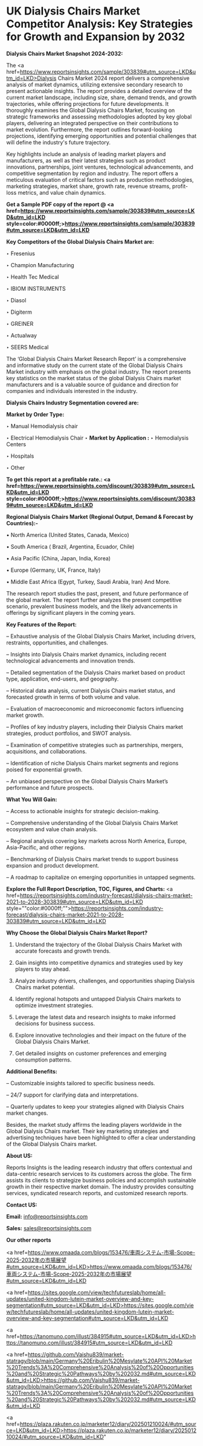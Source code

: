 # UK Dialysis Chairs Market Competitor Analysis: Key Strategies for Growth and Expansion by 2032

<strong>Dialysis Chairs Market Snapshot 2024-2032:</strong>

The <a href=https://www.reportsinsights.com/sample/303839#utm_source=LKD&utm_id=LKD>Dialysis Chairs Market 2024 report</a> delivers a comprehensive analysis of market dynamics, utilizing extensive secondary research to present actionable insights. The report provides a detailed overview of the current market landscape, including size, share, demand trends, and growth trajectories, while offering projections for future developments. It thoroughly examines the Global Dialysis Chairs Market, focusing on strategic frameworks and assessing methodologies adopted by key global players, delivering an integrated perspective on their contributions to market evolution. Furthermore, the report outlines forward-looking projections, identifying emerging opportunities and potential challenges that will define the industry's future trajectory.

Key highlights include an analysis of leading market players and manufacturers, as well as their latest strategies such as product innovations, partnerships, joint ventures, technological advancements, and competitive segmentation by region and industry. The report offers a meticulous evaluation of critical factors such as production methodologies, marketing strategies, market share, growth rate, revenue streams, profit-loss metrics, and value chain dynamics.

<strong>Get a Sample PDF copy of the report @ <a href=https://www.reportsinsights.com/sample/303839#utm_source=LKD&utm_id=LKD style=color:#0000ff;>https://www.reportsinsights.com/sample/303839#utm_source=LKD&utm_id=LKD</a></strong>

<strong>Key Competitors of the Global Dialysis Chairs Market are:</strong>

‣ Fresenius

‣ Champion Manufacturing

‣ Health Tec Medical

‣ IBIOM INSTRUMENTS

‣ Diasol

‣ Digiterm

‣ GREINER

‣ Actualway

‣ SEERS Medical

The ‘Global Dialysis Chairs Market Research Report’ is a comprehensive and informative study on the current state of the Global Dialysis Chairs Market industry with emphasis on the global industry. The report presents key statistics on the market status of the global Dialysis Chairs market manufacturers and is a valuable source of guidance and direction for companies and individuals interested in the industry.

<strong>Dialysis Chairs Industry Segmentation covered are:</strong>

<strong>Market by Order Type: </strong>

‣ Manual Hemodialysis chair

‣ Electrical Hemodialysis Chair
‣ 
<strong>Market by Application :</strong>
‣ Hemodialysis Centers

‣ Hospitals

‣ Other

<strong>To get this report at a profitable rate.: <a href=https://www.reportsinsights.com/discount/303839#utm_source=LKD&utm_id=LKD style=color:#0000ff;>https://www.reportsinsights.com/discount/303839#utm_source=LKD&utm_id=LKD</a></strong>

<strong>Regional Dialysis Chairs Market (Regional Output, Demand &amp; Forecast by Countries):-</strong>

• North America (United States, Canada, Mexico)

• South America ( Brazil, Argentina, Ecuador, Chile)

• Asia Pacific (China, Japan, India, Korea)

• Europe (Germany, UK, France, Italy)

• Middle East Africa (Egypt, Turkey, Saudi Arabia, Iran) And More.

The research report studies the past, present, and future performance of the global market. The report further analyzes the present competitive scenario, prevalent business models, and the likely advancements in offerings by significant players in the coming years.

<strong>Key Features of the Report:</strong>

– Exhaustive analysis of the Global Dialysis Chairs Market, including drivers, restraints, opportunities, and challenges.

– Insights into Dialysis Chairs market dynamics, including recent technological advancements and innovation trends.

– Detailed segmentation of the Dialysis Chairs market based on product type, application, end-users, and geography.

– Historical data analysis, current Dialysis Chairs market status, and forecasted growth in terms of both volume and value.

– Evaluation of macroeconomic and microeconomic factors influencing market growth.

– Profiles of key industry players, including their Dialysis Chairs market strategies, product portfolios, and SWOT analysis.

– Examination of competitive strategies such as partnerships, mergers, acquisitions, and collaborations.

– Identification of niche Dialysis Chairs market segments and regions poised for exponential growth.

– An unbiased perspective on the Global Dialysis Chairs Market’s performance and future prospects.

<strong>What You Will Gain:</strong>

– Access to actionable insights for strategic decision-making.

– Comprehensive understanding of the Global Dialysis Chairs Market ecosystem and value chain analysis.

– Regional analysis covering key markets across North America, Europe, Asia-Pacific, and other regions.

– Benchmarking of Dialysis Chairs market trends to support business expansion and product development.

– A roadmap to capitalize on emerging opportunities in untapped segments.

<strong>Explore the Full Report Description, TOC, Figures, and Charts:</strong>
<a href=https://reportsinsights.com/industry-forecast/dialysis-chairs-market-2021-to-2028-303839#utm_source=LKD&utm_id=LKD style=""color:#0000ff;"">https://reportsinsights.com/industry-forecast/dialysis-chairs-market-2021-to-2028-303839#utm_source=LKD&utm_id=LKD</a>

<strong>Why Choose the Global Dialysis Chairs Market Report?</strong>

1. Understand the trajectory of the Global Dialysis Chairs Market with accurate forecasts and growth trends.

2. Gain insights into competitive dynamics and strategies used by key players to stay ahead.

3. Analyze industry drivers, challenges, and opportunities shaping Dialysis Chairs market potential.

4. Identify regional hotspots and untapped Dialysis Chairs markets to optimize investment strategies.

5. Leverage the latest data and research insights to make informed decisions for business success.

6. Explore innovative technologies and their impact on the future of the Global Dialysis Chairs Market.

7. Get detailed insights on customer preferences and emerging consumption patterns.

<strong>Additional Benefits:</strong>

– Customizable insights tailored to specific business needs.

– 24/7 support for clarifying data and interpretations.

– Quarterly updates to keep your strategies aligned with Dialysis Chairs market changes.

Besides, the market study affirms the leading players worldwide in the Global Dialysis Chairs market. Their key marketing strategies and advertising techniques have been highlighted to offer a clear understanding of the Global Dialysis Chairs market.

<strong><strong>About US</strong>:</strong>

Reports Insights is the leading research industry that offers contextual and data-centric research services to its customers across the globe. The firm assists its clients to strategize business policies and accomplish sustainable growth in their respective market domain. The industry provides consulting services, syndicated research reports, and customized research reports.

<strong>Contact US:</strong>

<p class=><b>Email:</b> <a href=mailto:info@reportsinsights.com>info@reportsinsights.com</a></p>
<p class=><b>Sales:</b> <a href=mailto:sales@reportsinsights.com>sales@reportsinsights.com</a></p>

<strong>Our other reports</strong>

<a href=https://www.omaada.com/blogs/153476/車両システム-市場-Scope-2025-2032年の市場展望#utm_source=LKD&utm_id=LKD>https://www.omaada.com/blogs/153476/車両システム-市場-Scope-2025-2032年の市場展望#utm_source=LKD&utm_id=LKD</a>

<a href=https://sites.google.com/view/techfutureslab/home/all-updates/united-kingdom-lutein-market-overview-and-key-segmentation#utm_source=LKD&utm_id=LKD>https://sites.google.com/view/techfutureslab/home/all-updates/united-kingdom-lutein-market-overview-and-key-segmentation#utm_source=LKD&utm_id=LKD</a>

<a href=https://tanomuno.com/illust/384915#utm_source=LKD&utm_id=LKD>https://tanomuno.com/illust/384915#utm_source=LKD&utm_id=LKD</a>

<a href=https://github.com/Vaishu839/market-statragy/blob/main/Germany%20Eribulin%20Mesylate%20API%20Market%20Trends%3A%20Comprehensive%20Analysis%20of%20Opportunities%20and%20Strategic%20Pathways%20by%202032.md#utm_source=LKD&utm_id=LKD>https://github.com/Vaishu839/market-statragy/blob/main/Germany%20Eribulin%20Mesylate%20API%20Market%20Trends%3A%20Comprehensive%20Analysis%20of%20Opportunities%20and%20Strategic%20Pathways%20by%202032.md#utm_source=LKD&utm_id=LKD</a>

<a href=https://plaza.rakuten.co.jp/marketer12/diary/202501210024/#utm_source=LKD&utm_id=LKD>https://plaza.rakuten.co.jp/marketer12/diary/202501210024/#utm_source=LKD&utm_id=LKD</a>"

